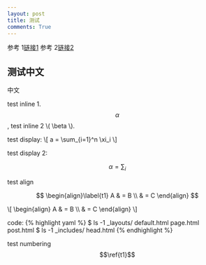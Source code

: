 ```yaml
---
layout: post
title: 测试
comments: True
---
```



参考 1[链接1](http://joshualande.com/jekyll-github-pages-poole/)
参考 2[链接2](http://www.smashingmagazine.com/2014/08/01/build-blog-jekyll-github-pages/)

## 测试中文


中文

test inline 1. $$\alpha$$, test inline 2 \\( \beta \\).

test display: 
\\[
a = \sum_{i=1}^n \xi_i
\\]

test display 2:

$$ \alpha = \sum_i $$

test align

$$ 
\begin{align}\label{t1} A & = B \\ & = C \end{align} 
$$

\\[ \begin{align} A & = B \\\\ & = C \end{align} \\]


code:
{% highlight yaml %}
$ ls -1 _layouts/
default.html
page.html
post.html
$ ls -1 _includes/
head.html
{% endhighlight %}

test numbering $$\ref{t1}$$